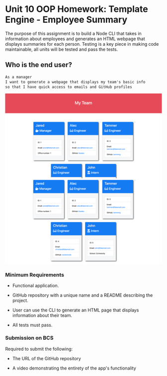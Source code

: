 # Unit 10 OOP Homework: Template Engine - Employee Summary

The purpose of this assignment is to build a Node CLI that takes in information about employees and generates an HTML webpage that displays summaries for each person. Testing is a key piece in making code maintainable, all units will be tested and pass the tests.


## Who is the end user?

```
As a manager
I want to generate a webpage that displays my team's basic info
so that I have quick access to emails and GitHub profiles
```

![Employee Summary 1](./Assets/10-OOP-homework-demo-1.png)
![Employee Summary 2](./Assets/10-OOP-homework-demo-2.png)


### Minimum Requirements

* Functional application.

* GitHub repository with a unique name and a README describing the project.

* User can use the CLI to generate an HTML page that displays information about their team.

* All tests must pass.


### Submission on BCS

Required to submit the following:

* The URL of the GitHub repository

* A video demonstrating the entirety of the app's functionality 


